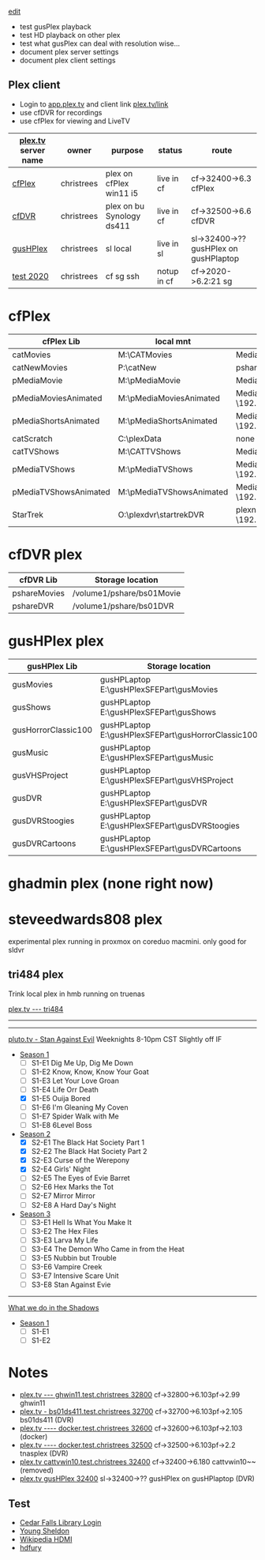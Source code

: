 [edit](https://github.com/2cld/tv/edit/main/README.md)

- test gusPlex playback
- test HD playback on other plex
- test what gusPlex can deal with resolution wise...
- document plex server settings
- document plex client settings

## Plex client
- Login to [app.plex.tv](https://app.plex.tv/desktop/#!/) and client link [plex.tv/link](https://www.plex.tv/link/)
- use cfDVR for recordings
- use cfPlex for viewing and LiveTV

| [plex.tv](https://app.plex.tv/desktop/#!/) server name | owner | purpose | status | route |
|---|---|---|---|--|
| [cfPlex](http://test.christrees.com:32400/) | christrees | plex on cfPlex win11 i5 | live in cf | cf->32400->6.3 cfPlex |
| [cfDVR](http://test.christrees.com:32500/) | christrees | plex on bu Synology ds411| live in cf | cf->32500->6.6 cfDVR |
| [gusHPlex]() | christrees | sl local | live in sl | sl->32400->?? gusHPlex on gusHPlaptop |
| [test 2020](http://test.christrees.com:2020/) | christrees | cf sg ssh | notup in cf | cf->2020->6.2:21 sg |

# cfPlex
<!--
[plex.tv --- ghwin11.test.christrees 32800](http://test.christrees.com:32800/) cf->32800->6.3 cfPlex
  - cfPlex ghadmin windows 11
  - i5 Intel
  - Nividia GTX 660
  - Primary plex server
-->

| cfPlex Lib | local mnt | netpath |
|-------------|------------------|---|
| catMovies | M:\CATMovies | MediaShare \\192.168.6.2\CATMovies |
| catNewMovies | P:\catNew | pshare \\192.168.6\catNew |
| pMediaMovie | M:\pMediaMovie | MediaShare \\192.168.6.2\pMediaMovie |
| pMediaMoviesAnimated | M:\pMediaMoviesAnimated | MediaShare \\192.168.6.2\pMediaMoviesAnimated |
| pMediaShortsAnimated | M:\pMediaShortsAnimated | MediaShare \\192.168.6.2\pMediaShortsAnimated |
| catScratch | C:\plexData | none |
| catTVShows | M:\CATTVShows | MediaShare \\192.168.6.2\CATTVShows |
| pMediaTVShows | M:\pMediaTVShows | MediaShare \\192.168.6.2\pMediaTVShows |
| pMediaTVShowsAnimated | M:\pMediaTVShowsAnimated | MediaShare \\192.168.6.2\pMediaTVShowsAnimated |
| StarTrek | O:\plexdvr\startrekDVR | plexnsds \\192.168.6.10\plexdvr\startrekDVR |

# cfDVR plex
<!--
[plex.tv - bs01ds411.test.christrees 32700](http://test.christrees.com:32700/) cf->32700->6.103pf->2.105 bs01ds411
  - bs01ds411 Synology DS411 NAS
  - pshare \\192.168.2.105
  - storage and DVR for cf
  - Used as plexDVR
-->

| cfDVR Lib | Storage location |
|-------------|------------------|     
| pshareMovies | /volume1/pshare/bs01Movie |
| pshareDVR | /volume1/pshare/bs01DVR |

# gusHPlex plex

| gusHPlex Lib | Storage location |
|-------------|------------------|     
| gusMovies | gusHPLaptop E:\gusHPlexSFEPart\gusMovies |
| gusShows | gusHPLaptop E:\gusHPlexSFEPart\gusShows |
| gusHorrorClassic100 | gusHPLaptop E:\gusHPlexSFEPart\gusHorrorClassic100 |
| gusMusic | gusHPLaptop E:\gusHPlexSFEPart\gusMusic |
| gusVHSProject | gusHPLaptop E:\gusHPlexSFEPart\gusVHSProject |
| gusDVR | gusHPLaptop E:\gusHPlexSFEPart\gusDVR |
| gusDVRStoogies | gusHPLaptop E:\gusHPlexSFEPart\gusDVRStoogies |
| gusDVRCartoons | gusHPLaptop E:\gusHPlexSFEPart\gusDVRCartoons |

# ghadmin plex (none right now)

# steveedwards808 plex
experimental plex running in proxmox on coreduo macmini. only good for sldvr

## tri484 plex
Trink local plex in hmb running on truenas

[plex.tv --- tri484]()

---
---
[pluto.tv - Stan Against Evil](https://pluto.tv/en/live-tv/5e82547b6b3df60007fec2b5) Weeknights 8-10pm CST Slightly off IF
  - [Season 1](https://www.imdb.com/title/tt5722214/episodes?season=1)
    - [ ] S1-E1 Dig Me Up, Dig Me Down
    - [ ] S1-E2 Know, Know, Know Your Goat
    - [ ] S1-E3 Let Your Love Groan
    - [ ] S1-E4 Life Orr Death
    - [x] S1-E5 Ouija Bored
    - [ ] S1-E6 I'm Gleaning My Coven
    - [ ] S1-E7 Spider Walk with Me
    - [ ] S1-E8 6Level Boss
  - [Season 2](https://www.imdb.com/title/tt5722214/episodes?season=2)
    - [x] S2-E1 The Black Hat Society Part 1
    - [x] S2-E2 The Black Hat Society Part 2
    - [x] S2-E3 Curse of the Werepony
    - [x] S2-E4 Girls' Night
    - [ ] S2-E5 The Eyes of Evie Barret
    - [ ] S2-E6 Hex Marks the Tot
    - [ ] S2-E7 Mirror Mirror
    - [ ] S2-E8 A Hard Day's Night
  - [Season 3](https://www.imdb.com/title/tt5722214/episodes?season=3)
    - [ ] S3-E1 Hell Is What You Make It
    - [ ] S3-E2 The Hex Files
    - [ ] S3-E3 Larva My Life
    - [ ] S3-E4 The Demon Who Came in from the Heat
    - [ ] S3-E5 Nubbin but Trouble
    - [ ] S3-E6 Vampire Creek
    - [ ] S3-E7 Intensive Scare Unit
    - [ ] S3-E8 Stan Against Evie

---
[What we do in the Shadows](https://www.imdb.com/title/tt7908628/episodes/?ref_=tt_ov_epl) 
  - [Season 1](https://www.imdb.com/title/tt7908628/episodes?season=1)
    - [ ] S1-E1 
    - [ ] S1-E2 

# Notes
- [plex.tv --- ghwin11.test.christrees 32800](http://test.christrees.com:32800/) cf->32800->6.103pf->2.99 ghwin11
- [plex.tv - bs01ds411.test.christrees 32700](http://test.christrees.com:32700/) cf->32700->6.103pf->2.105 bs01ds411 (DVR)
- [plex.tv ---- docker.test.christrees 32600](http://test.christrees.com:32600/) cf->32600->6.103pf->2.103 (docker)
- [plex.tv ---- docker.test.christrees 32500](http://test.christrees.com:32500/) cf->32500->6.103pf->2.2 tnasplex (DVR)
- [plex.tv  cattvwin10.test.christrees 32400](http://test.christrees.com:32400/) cf->32400->6.180 cattvwin10~~ (removed)
- [plex.tv  gusHPlex 32400]() sl->32400->?? gusHPlex on gusHPlaptop (DVR)

## Test
- [Cedar Falls Library Login](https://wcfpl.ent.sirsi.net/client/en_US/cfpl/?)
- [Young Sheldon](https://www.paramountplus.com/shows/video/KqG3_6fFfvcsMYkSXPvK58lCFtnykHxu/)
- [Wikipedia HDMI](https://en.wikipedia.org/wiki/High-bandwidth_Digital_Content_Protection)
- [hdfury](https://hdfury.com/shop/)

